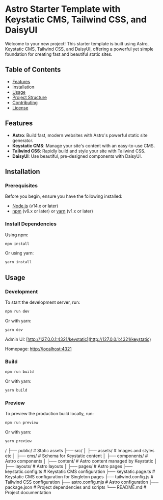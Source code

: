 # Astro Starter Template with Keystatic CMS, Tailwind CSS, and DaisyUI

Welcome to your new project! This starter template is built using Astro, Keystatic CMS, Tailwind CSS, and DaisyUI, offering a powerful yet simple foundation for creating fast and beautiful static sites.

## Table of Contents

- [Features](#features)
- [Installation](#installation)
- [Usage](#usage)
- [Project Structure](#project-structure)
- [Contributing](#contributing)
- [License](#license)

## Features

- **Astro**: Build fast, modern websites with Astro's powerful static site generator.
- **Keystatic CMS**: Manage your site's content with an easy-to-use CMS.
- **Tailwind CSS**: Rapidly build and style your site with Tailwind CSS.
- **DaisyUI**: Use beautiful, pre-designed components with DaisyUI.

## Installation

### Prerequisites

Before you begin, ensure you have the following installed:

- [Node.js](https://nodejs.org/en/) (v14.x or later)
- [npm](https://www.npmjs.com/) (v6.x or later) or [yarn](https://yarnpkg.com/) (v1.x or later)


### Install Dependencies

Using npm:

```sh
npm install
```

Or using yarn:

```sh
yarn install
```

## Usage

### Development

To start the development server, run:

```sh
npm run dev
```

Or with yarn:

```sh
yarn dev
```

Admin UI: [http://127.0.0.1:4321/keystatic](http://127.0.0.1:4321/keystatic)

Homepage: [http://localhost:4321](http://localhost:4321)

### Build

```sh
npm run build
```

Or with yarn:

```sh
yarn build
```

### Preview

To preview the production build locally, run:

```sh
npm run preview
```

Or with yarn:

```sh
yarn preview
```

/
├── public/                 # Static assets
├── src/
│   ├── assets/             # Images and styles etc
│   ├── cms/                # Schema for Keystatic content
│   ├── components/         # Astro components
│   ├── content/            # Astro content managed by Keystatic
│   ├── layouts/            # Astro layouts
│   ├── pages/              # Astro pages
├── keystatic.config.ts     # Keystatic CMS configuration
├── keystatic.page.ts       # Keystatic CMS configuration for Singleton pages
├── tailwind.config.js      # Tailwind CSS configuration
├── astro.config.mjs        # Astro configuration
├── package.json            # Project dependencies and scripts
└── README.md               # Project documentation

